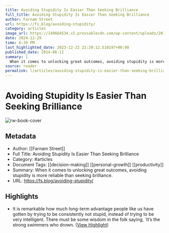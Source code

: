 ```yaml
---
title: Avoiding Stupidity Is Easier Than Seeking Brilliance
full_title: Avoiding Stupidity Is Easier Than Seeking Brilliance
author: Farnam Street
url: https://fs.blog/avoiding-stupidity/
category: articles
image_url: https://149664534.v2.pressablecdn.com/wp-content/uploads/2014/06/Avoiding-Stupidity.png
date: 2024-12-29
time: 6:39 PM
last_highlighted_date: 2023-12-22 22:29:12.510197+00:00
published_date: 2014-06-11
summary: |
  When it comes to unlocking great outcomes, avoiding stupidity is more reliable than seeking brilliance.
source: reader
permalink: l/articles/avoiding-stupidity-is-easier-than-seeking-brilliance
---
```

# Avoiding Stupidity Is Easier Than Seeking Brilliance

![rw-book-cover](https://149664534.v2.pressablecdn.com/wp-content/uploads/2014/06/Avoiding-Stupidity.png)

## Metadata
- Author: [[Farnam Street]]
- Full Title: Avoiding Stupidity Is Easier Than Seeking Brilliance
- Category: #articles
- Document Tags: [[decision-making]] [[personal-growth]] [[productivity]] 
- Summary: When it comes to unlocking great outcomes, avoiding stupidity is more reliable than seeking brilliance.
- URL: https://fs.blog/avoiding-stupidity/

## Highlights
- It is remarkable how much long-term advantage people like us have gotten by trying to be consistently not stupid, instead of trying to be very intelligent. There must be some wisdom in the folk saying, `It’s the strong swimmers who drown. ([View Highlight](https://read.readwise.io/read/01hj9tb5snn7vf0v3fyzj3vzge))


